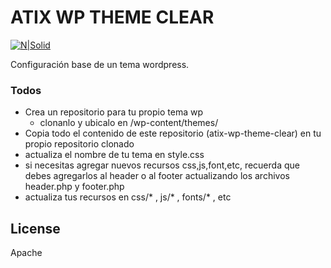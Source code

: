 # ATIX WP THEME CLEAR

[![N|Solid](https://s3-sa-east-1.amazonaws.com/oneventus/atix.png)](http://atixplus.com)

Configuración base de un tema wordpress.

### Todos

 - Crea un repositorio para tu propio tema wp
    -  clonanlo y ubicalo en /wp-content/themes/
 - Copia todo el contenido de este repositorio (atix-wp-theme-clear) en tu propio repositorio clonado
 - actualiza el nombre de tu tema en style.css
 - si necesitas agregar nuevos recursos css,js,font,etc, recuerda que debes agregarlos al header o al footer actualizando los archivos header.php y footer.php
 - actualiza tus recursos en css/* , js/* , fonts/* , etc
 

License
----

Apache